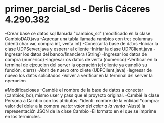 # primer_parcial_sd - Derlis Cáceres 4.290.382
-Crear base de datos sql llamada "cambios_sd" (modificado en la clase CambioDAO.java
-Agregar una tabla llamada cambios con tres columnas (identi char var, compra int, venta int)
-Conectar la base de datos
-Iniciar la clase UDPServer.java y esperar al cliente
-Iniciar la clase UDPClient.java
-Ingresar los datos del banco/financiera (String)
-Ingresar los datos de compra (numerico)
-Ingresar los datos de venta (numerico)
-Verificar en la terminal de ejecucion del server la operación
(el cliente ya cumplió su función, cierra)
-Abrir de nuevo otro cliete (UDPClient.java)
-Ingresar de nuevo los datos solicitados
-Volver a verificar en la terminal del server la operación

#Modificaciones
-Cambié el nombre de la base de datos a conectar (cambios_bd), mismo user y pass que el proyecto original.
-Cambié la clase Persona a Cambio con los atributos:
    *identi: nombre de la entidad
    *compra: valor del dolar a la compra
    *venta: valor del colar a la venta*
-Ajusté la representación JSON de la clase Cambio
-El formato en el que se imprime en los terminales.
